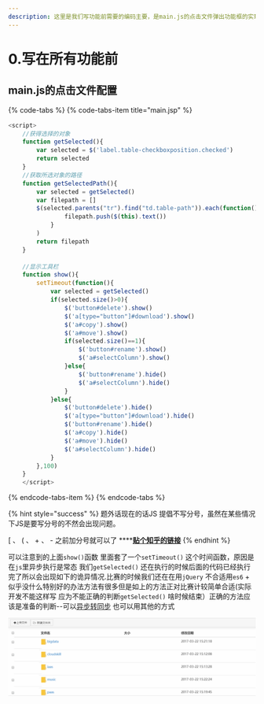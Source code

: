 ```yaml
---
description: 这里是我们写功能前需要的编码主要，是main.js的点击文件弹出功能框的实现
---
```


# 0.写在所有功能前

## main.js的点击文件配置

{% code-tabs %}
{% code-tabs-item title="main.jsp" %}
```javascript
<script>
	//获得选择的对象
	function getSelected(){
		var selected = $('label.table-checkboxposition.checked')
		return selected
	}
	//获取所选对象的路径
	function getSelectedPath(){
		var selected = getSelected()
		var filepath = []
		$(selected.parents("tr").find("td.table-path")).each(function(){
				filepath.push($(this).text())
			}
		)
		return filepath
	}
	
	//显示工具栏
	function show(){
		setTimeout(function(){
			var selected = getSelected()
			if(selected.size()>0){
				$('button#delete').show()
				$('a[type="button"]#download').show()
				$('a#copy').show()
				$('a#move').show()
				if(selected.size()==1){
					$('button#rename').show()
					$('a#selectColumn').show()
				}else{
					$('button#rename').hide()
					$('a#selectColumn').hide()
				}
			}else{
				$('button#delete').hide()
				$('a[type="button"]#download').hide()
				$('button#rename').hide()
				$('a#copy').hide()
				$('a#move').hide()
				$('a#selectColumn').hide()
			}
		},100)
	}
	</script>
```
{% endcode-tabs-item %}
{% endcode-tabs %}

{% hint style="success" %}
 题外话现在的话JS 提倡不写分号，虽然在某些情况下JS是要写分号的不然会出现问题。

  \[ 、 \( 、 + 、 - 之前加分号就可以了 ****[**贴个知乎的链接**](https://www.zhihu.com/question/20298345)
{% endhint %}

可以注意到的上面`show()`函数 里面套了一个`setTimeout()`  这个时间函数，原因是在`js`里异步执行是常态 我们`getSelected()` 还在执行的时候后面的代码已经执行完了所以会出现如下的诡异情况.比赛的时候我们还在在用`jQuery` 不合适用`es6` + 似乎没什么特别好的办法方法有很多但是如上的方法正对比赛计较简单合适\(实际开发不能这样写 应为不能正确的判断`getSelected()` 啥时候结束）正确的方法应该是准备的判断--可以[异步转同步](https://segmentfault.com/q/1010000012347682/a-1020000012347994) 也可以用其他的方式

![](../.gitbook/assets/gnk.gif)



